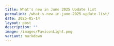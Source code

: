 ```yaml
---
title: What's new in June 2025 Update list
permalink: /what-s-new-in-june-2025-update-list/
date: 2025-05-14
layout: post
description: ""
image: /images/FaviconLight.png
variant: markdown
---
```

